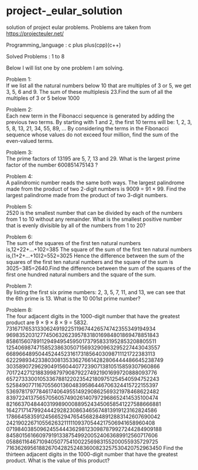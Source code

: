 # project-_eular_solution
solution of project eular problems. Problems are taken from https://projecteuler.net/

Programming_language : c plus plus(cpp)(c++)

Solved Problems : 1 to 8

Below I will list one by one problem I am solving.

Problem 1:<br>
If we list all the natural numbers below 10 that are multiples of 3 or 5, we get 3, 5, 6 and 9. The sum of these multiplesis 23.Find the sum of all the multiples of 3 or 5 below 1000

Problem 2:<br>
Each new term in the Fibonacci sequence is generated by adding the previous two terms. By starting with 1 and 2, the first 10 terms will be:
1, 2, 3, 5, 8, 13, 21, 34, 55, 89, ...
By considering the terms in the Fibonacci sequence whose values do not exceed four million, find the sum of the even-valued terms.

Problem 3:<br>
The prime factors of 13195 are 5, 7, 13 and 29.
What is the largest prime factor of the number 600851475143 ?

Problem 4:<br>
A palindromic number reads the same both ways. The largest palindrome made from the product of two 2-digit numbers is 9009 = 91 × 99.
Find the largest palindrome made from the product of two 3-digit numbers.

Problem 5:<br>
2520 is the smallest number that can be divided by each of the numbers from 1 to 10 without any remainder.
What is the smallest positive number that is evenly divisible by all of the numbers from 1 to 20?

Problem 6:<br>
The sum of the squares of the first ten natural numbers is,12+22+...+102=385
The square of the sum of the first ten natural numbers is,(1+2+...+10)2=552=3025
Hence the difference between the sum of the squares of the first ten natural numbers and the square of the sum is 3025−385=2640.Find the difference between the sum of the squares of the first one hundred natural numbers and the square of the sum.

Problem 7:<br>
By listing the first six prime numbers: 2, 3, 5, 7, 11, and 13, we can see that the 6th prime is 13.
What is the 10 001st prime number?

Problem 8:<br>
The four adjacent digits in the 1000-digit number that have the greatest product are 9 × 9 × 8 × 9 = 5832.
73167176531330624919225119674426574742355349194934
96983520312774506326239578318016984801869478851843
85861560789112949495459501737958331952853208805511
12540698747158523863050715693290963295227443043557
66896648950445244523161731856403098711121722383113
62229893423380308135336276614282806444486645238749
30358907296290491560440772390713810515859307960866
70172427121883998797908792274921901699720888093776
65727333001053367881220235421809751254540594752243
52584907711670556013604839586446706324415722155397
53697817977846174064955149290862569321978468622482
83972241375657056057490261407972968652414535100474
82166370484403199890008895243450658541227588666881
16427171479924442928230863465674813919123162824586
17866458359124566529476545682848912883142607690042
24219022671055626321111109370544217506941658960408
07198403850962455444362981230987879927244284909188
84580156166097919133875499200524063689912560717606
05886116467109405077541002256983155200055935729725
71636269561882670428252483600823257530420752963450
Find the thirteen adjacent digits in the 1000-digit number that have the greatest product. What is the value of this product?


